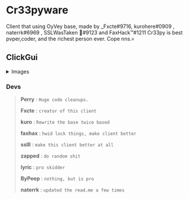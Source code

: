 # Cr33pyware

Client that using OyVey base, made by _Fxcte#9716, kurohere#0909 , naterrk#6969 , SSLWasTaken 🐴#9123 and FaxHack™#1211
Cr33py is best pvper,coder, and the richest person ever. Cope nns.💀

## ClickGui

<details>
 <summary>Images</summary>

![](https://cdn.discordapp.com/attachments/876463640415469568/883904657267781662/unknown.png)
![](https://cdn.discordapp.com/attachments/876463640415469568/883906555651711006/unknown.png)
![](https://cdn.discordapp.com/attachments/876463640415469568/883907019982135296/unknown.png)
![](https://cdn.discordapp.com/attachments/876463640415469568/883908901836308480/Capture.PNG)
</details>

### Devs



> **Perry** : `Huge code cleanups.`
>
> **Fxcte** : `creator of this client`
>
> **kuro** : `Rewrite the base twice based`
>
> **faxhax** : `hwid lock things, make client better`
>
> **sslll** : `make this client better at all`
>
>**zapped** : `do random shit`
>
> **lyric** : `pro skidder`
> 
> **ByPeep** : `nothing, but is pro`
>
> **naterrk** : `updated the read.me a few times `
>
